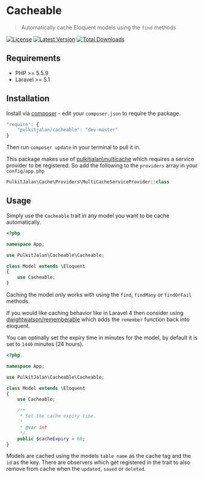 Cacheable
=========

> Automatically cache Eloquent models using the `find` methods

[![License](http://img.shields.io/badge/license-MIT-brightgreen.svg?style=flat-square)](http://www.opensource.org/licenses/MIT)
[![Latest Version](http://img.shields.io/packagist/v/pulkitjalan/cacheable.svg?style=flat-square)](https://packagist.org/packages/pulkitjalan/cacheable)
[![Total Downloads](https://img.shields.io/packagist/dt/pulkitjalan/cacheable.svg?style=flat-square)](https://packagist.org/packages/pulkitjalan/cacheable)

## Requirements

- PHP >= 5.5.9
- Laravel >= 5.1

## Installation

Install via [composer](https://getcomposer.org/) - edit your `composer.json` to require the package.

```js
"require": {
    "pulkitjalan/cacheable": "dev-master"
}
```

Then run `composer update` in your terminal to pull it in.

This package makes use of [pulkitjalan\multicache](https://github.com/pulkitjalan/multicache) which requires a service provider to be registered. So add the following to the `providers` array in your `config/app.php`

```php
PulkitJalan\Cache\Providers\MultiCacheServiceProvider::class
```

## Usage

Simply use the `Cacheable` trait in any model you want to be cache automatically.

```php
<?php

namespace App;

use PulkitJalan\Cacheable\Cacheable;

class Model extends \Eloquent
{
    use Cacheable;
}
```

Caching the model only works with using the `find`, `findMany` or `findOrFail` methods.

If you would like caching behavior like in Laravel 4 then consider using [dwightwatson/rememberable](https://github.com/dwightwatson/rememberable) which adds the `remember` function back into eloquent.

You can optinally set the expiry time in minutes for the model, by default it is set to `1440` minutes (24 hours).

```php
<?php

namespace App;

use PulkitJalan\Cacheable\Cacheable;

class Model extends \Eloquent
{
    use Cacheable;

    /**
     * Set the cache expiry time.
     *
     * @var int
     */
    public $cacheExpiry = 60;
}
```

Models are cached using the models `table name` as the cache tag and the `id` as the key. There are observers which get registered in the trait to also remove from cache when the `updated`, `saved` or `deleted`.
